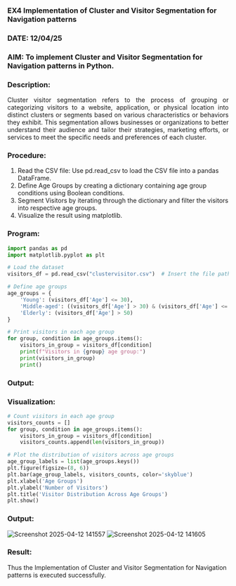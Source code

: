 ### EX4 Implementation of Cluster and Visitor Segmentation for Navigation patterns
### DATE: 12/04/25
### AIM: To implement Cluster and Visitor Segmentation for Navigation patterns in Python.
### Description:
<div align= "justify">Cluster visitor segmentation refers to the process of grouping or categorizing visitors to a website, 
  application, or physical location into distinct clusters or segments based on various characteristics or behaviors they exhibit. 
  This segmentation allows businesses or organizations to better understand their audience and tailor their strategies, marketing efforts, 
  or services to meet the specific needs and preferences of each cluster.</div>
  
### Procedure:
1) Read the CSV file: Use pd.read_csv to load the CSV file into a pandas DataFrame.
2) Define Age Groups by creating a dictionary containing age group conditions using Boolean conditions.
3) Segment Visitors by iterating through the dictionary and filter the visitors into respective age groups.
4) Visualize the result using matplotlib.

### Program:
```python
import pandas as pd
import matplotlib.pyplot as plt

# Load the dataset
visitors_df = pd.read_csv("clustervisitor.csv")  # Insert the file path to your CSV file

# Define age groups
age_groups = {
    'Young': (visitors_df['Age'] <= 30),
    'Middle-aged': ((visitors_df['Age'] > 30) & (visitors_df['Age'] <= 50)),
    'Elderly': (visitors_df['Age'] > 50)
}

# Print visitors in each age group
for group, condition in age_groups.items():
    visitors_in_group = visitors_df[condition]
    print(f"Visitors in {group} age group:")
    print(visitors_in_group)
    print()


```
### Output:

### Visualization:
```python
# Count visitors in each age group
visitors_counts = []
for group, condition in age_groups.items():
    visitors_in_group = visitors_df[condition]
    visitors_counts.append(len(visitors_in_group))

# Plot the distribution of visitors across age groups
age_group_labels = list(age_groups.keys())
plt.figure(figsize=(8, 6))
plt.bar(age_group_labels, visitors_counts, color='skyblue')
plt.xlabel('Age Groups')
plt.ylabel('Number of Visitors')
plt.title('Visitor Distribution Across Age Groups')
plt.show()
```
### Output:
![Screenshot 2025-04-12 141557](https://github.com/user-attachments/assets/7f6dd90d-10c9-446d-aa5e-62e72112f251)
![Screenshot 2025-04-12 141605](https://github.com/user-attachments/assets/69d7f9ca-c5b1-48c7-b8f6-45109d63ae85)


### Result:
Thus the Implementation of Cluster and Visitor Segmentation for Navigation patterns is executed successfully.
